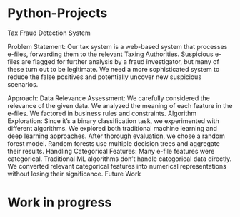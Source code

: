 # Python-Projects

Tax Fraud Detection System

Problem Statement: Our tax system is a web-based system that processes e-files, forwarding them to the relevant Taxing Authorities. Suspicious e-files are flagged for further analysis by a fraud investigator, but many of these turn out to be legitimate. We need a more sophisticated system to reduce the false positives and potentially uncover new suspicious scenarios.

Approach: 
Data Relevance Assessment: We carefully considered the relevance of the given data. We analyzed the meaning of each feature in the e-files. We factored in business rules and constraints.
Algorithm Exploration: Since it’s a binary classification task, we experimented with different algorithms. We explored both traditional machine learning and deep learning approaches. After thorough evaluation, we chose a random forest model. Random forests use multiple decision trees and aggregate their results.
Handling Categorical Features: Many e-file features were categorical. Traditional ML algorithms don’t handle categorical data directly. We converted relevant categorical features into numerical representations without losing their significance.
Future Work


# Work in progress
